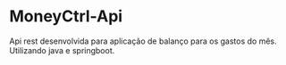 # MoneyCtrl-Api
Api rest desenvolvida para aplicação de balanço para os gastos do mês. Utilizando java e springboot.
